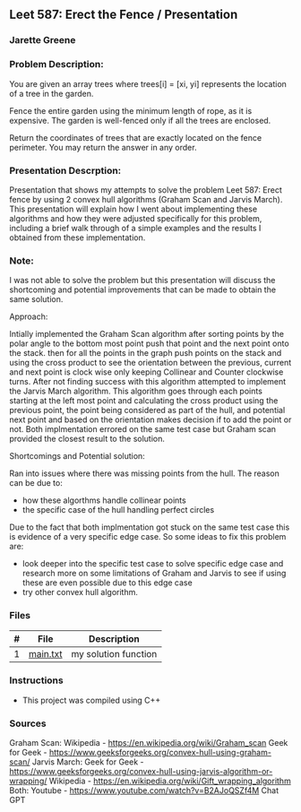 ## Leet 587: Erect the Fence / Presentation
### Jarette Greene
### Problem Description:

You are given an array trees where trees[i] = [xi, yi] represents the location of a tree in the garden.

Fence the entire garden using the minimum length of rope, as it is expensive. The garden is well-fenced only if all the trees are enclosed.

Return the coordinates of trees that are exactly located on the fence perimeter. You may return the answer in any order.

### Presentation Descrption: 

Presentation that shows my attempts to solve the problem Leet 587: Erect fence by using 2 convex hull algorithms (Graham Scan and Jarvis March). This presentation will explain how I went about implementing these algorithms and how they were adjusted specifically for this problem, including a brief walk through of a simple examples and the results I obtained from these implementation. 

### Note: 

I was not able to solve the problem but this presentation will discuss the shortcoming and potential improvements that can be made to obtain the same solution. 


Approach:

Intially implemented the Graham Scan algorithm after sorting points by the polar angle to the bottom most point push that point and the next point onto the stack. then for all the points in the graph push points on the stack and using the cross product to see the orientation between the previous, current and next point is clock wise only keeping Collinear and Counter clockwise turns. After not finding success with this algorithm attempted to implement the Jarvis March algorithm. This algorithm goes through each points starting at the left most point and calculating the cross product using the previous point, the point being considered as part of the hull, and potential next point and based on the orientation makes decision if to add the point or not. Both implmentation errored on the same test case but Graham scan provided the closest result to the solution.

Shortcomings and Potential solution:

Ran into issues where there was missing points from the hull. The reason can be due to:
- how these algorthms handle collinear points 
- the specific case of the hull handling perfect circles 

Due to the fact that both implmentation got stuck on the same test case this is evidence of a very specific edge case. So some ideas to fix this problem are:

- look deeper into the specific test case to solve specific edge case and research more on some limitations of Graham and Jarvis to see if using these are even possible due to this edge case
- try other convex hull algorithm.



### Files

|   #   | File                       | Description                                                |
| :---: | -------------------------- | ---------------------------------------------------------- |
|   1   | [main.txt](https://github.com/Jarette/4883-Prog-Tech/blob/main/Assignments/A10/main.txt)     | my solution function                                             |


### Instructions

- This project was compiled using C++

### Sources

Graham Scan:
   Wikipedia - https://en.wikipedia.org/wiki/Graham_scan 
   Geek for Geek - https://www.geeksforgeeks.org/convex-hull-using-graham-scan/
Jarvis March:
    Geek for Geek - https://www.geeksforgeeks.org/convex-hull-using-jarvis-algorithm-or-wrapping/
    Wikipedia - https://en.wikipedia.org/wiki/Gift_wrapping_algorithm
Both:
    Youtube - https://www.youtube.com/watch?v=B2AJoQSZf4M
    Chat GPT